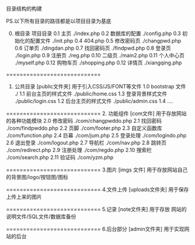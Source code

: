 目录结构的构建

PS.以下所有目录的路径都是以项目目录为基底

0. 根目录  项目目录
0.1 主页 ./index.php
0.2 数据库的配置 ./config.php
0.3 初始化的配置文件 ./init.php
0.4 404.php
0.5 修改密码页  ./changpwd.php
0.6 订单页   ./dingdan.php
0.7 找回密码页  ./findpwd.php
0.8 登录页   ./login.php
0.9 注册页   ./reg.php
0.10  二级页   ./main2.php
0.11  个人中心页   ./myself.php
0.12  购物车页   ./shopping.php
0.12  详情页   ./xiangqing.php

============================
1. 公共目录 [public文件夹] 
    用于引入CSS/JS/FONT等文件
1.0 bootstrap 文件 ./
1.1 前台主页的样式文件 ./public/home.css 
1.3 登录背景样式文件   ./public/login.css 
1.2 后台主页的样式文件 ./public/admin.css 
1.4 ....

============================
2. 功能组件  [com文件]
用于存放网站的各种功能模块
2.0 修改密码   ./com/changpwddo.php
2.1 找回密码   ./com/findpwddo.php
2.2 页脚   ./com/footer.php
2.3 自定义函数库   ./com/function.php
2.4 巨幕   ./com/jum.php
2.5 登录处理   ./com/logindo.php
2.6 退出登录   ./com/logout.php
2.7 导航栏   ./com/nav.php
2.8 跳转页   ./com/redirect.php
2.9 注册处理   ./com/regdo.php
2.10 搜索栏   ./com/search.php
2.11 验证码   ./com/yzm.php

============================
3.图片 [imgs 文件]
用于存放网站自己的背景图/logo/按钮图/图标

============================
4.文件上传  [uploads文件夹]
用于保存上传上来的图片

============================
5.记录 [note文件夹]
用于存放 网站的说明文件/SQL文件/数据库备份

============================
6.后台部分 [admin文件夹]
用于实现网站的后台

